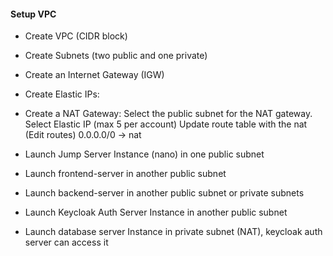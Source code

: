 #### Setup VPC

- Create VPC (CIDR block)
- Create Subnets (two public and one private)
- Create an Internet Gateway (IGW)
- Create Elastic IPs:
- Create a NAT Gateway:
  Select the public subnet for the NAT gateway.
  Select Elastic IP (max 5 per account)
  Update route table with the nat (Edit routes) 0.0.0.0/0 -> nat

- Launch Jump Server Instance (nano) in one public subnet
- Launch frontend-server in another public subnet
- Launch backend-server in another public subnet or private subnets
- Launch Keycloak Auth Server Instance in another public subnet
- Launch database server Instance in private subnet (NAT), keycloak auth server can access it
